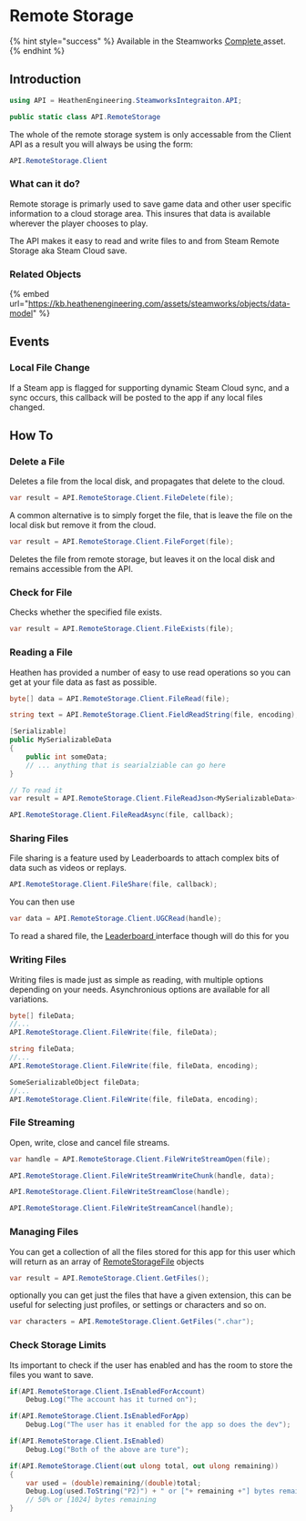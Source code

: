 # Remote Storage

{% hint style="success" %}
Available in the Steamworks [Complete ](https://assetstore.unity.com/packages/tools/utilities/ux-v2-complete-201905)asset.
{% endhint %}

## Introduction

```csharp
using API = HeathenEngineering.SteamworksIntegraiton.API;
```

```csharp
public static class API.RemoteStorage
```

The whole of the remote storage system is only accessable from the Client API as a result you will always be using the form:

```csharp
API.RemoteStorage.Client
```

### What can it do?

Remote storage is primarly used to save game data and other user specific information to a cloud storage area. This insures that data is available wherever the player chooses to play.

The API makes it easy to read and write files to and from Steam Remote Storage aka Steam Cloud save.

### Related Objects

{% embed url="https://kb.heathenengineering.com/assets/steamworks/objects/data-model" %}

## Events

### Local File Change

If a Steam app is flagged for supporting dynamic Steam Cloud sync, and a sync occurs, this callback will be posted to the app if any local files changed.

## How To

### Delete a File

Deletes a file from the local disk, and propagates that delete to the cloud.

```csharp
var result = API.RemoteStorage.Client.FileDelete(file);
```

A common alternative is to simply forget the file, that is leave the file on the local disk but remove it from the cloud.

```csharp
var result = API.RemoteStorage.Client.FileForget(file);
```

Deletes the file from remote storage, but leaves it on the local disk and remains accessible from the API.

### Check for File

Checks whether the specified file exists.

```csharp
var result = API.RemoteStorage.Client.FileExists(file);
```

### Reading a File

Heathen has provided a number of easy to use read operations so you can get at your file data as fast as possible.&#x20;

```csharp
byte[] data = API.RemoteStorage.Client.FileRead(file);
```

```csharp
string text = API.RemoteStorage.Client.FieldReadString(file, encoding);
```

```csharp
[Serializable]
public MySerializableData
{
    public int someData;
    // ... anything that is searialziable can go here
}

// To read it
var result = API.RemoteStorage.Client.FileReadJson<MySerializableData>(file, encoding);
```

```csharp
API.RemoteStorage.Client.FileReadAsync(file, callback);
```

### Sharing Files

File sharing is a feature used by Leaderboards to attach complex bits of data such as videos or replays.

```csharp
API.RemoteStorage.Client.FileShare(file, callback);
```

You can then use

```csharp
var data = API.RemoteStorage.Client.UGCRead(handle);
```

To read a shared file, the [Leaderboard ](leaderboards.md)interface though will do this for you

### Writing Files

Writing files is made just as simple as reading, with multiple options depending on your needs. Asynchronious options are available for all variations.

```csharp
byte[] fileData;
//...
API.RemoteStorage.Client.FileWrite(file, fileData);
```

```csharp
string fileData;
//...
API.RemoteStorage.Client.FileWrite(file, fileData, encoding);
```

```csharp
SomeSerializableObject fileData;
//...
API.RemoteStorage.Client.FileWrite(file, fileData, encoding);
```

### File Streaming

Open, write, close and cancel file streams.

```csharp
var handle = API.RemoteStorage.Client.FileWriteStreamOpen(file);
```

```csharp
API.RemoteStorage.Client.FileWriteStreamWriteChunk(handle, data);
```

```csharp
API.RemoteStorage.Client.FileWriteStreamClose(handle);
```

```csharp
API.RemoteStorage.Client.FileWriteStreamCancel(handle);
```

### Managing Files

You can get a collection of all the files stored for this app for this user which will return as an array of [RemoteStorageFile](../objects/remote-storage-file.md) objects

```csharp
var result = API.RemoteStorage.Client.GetFiles();
```

optionally you can get just the files that have a given extension, this can be useful for selecting just profiles, or settings or characters and so on.

```csharp
var characters = API.RemoteStorage.Client.GetFiles(".char");
```

### Check Storage Limits

Its important to check if the user has enabled and has the room to store the files you want to save.

```csharp
if(API.RemoteStorage.Client.IsEnabledForAccount)
    Debug.Log("The account has it turned on");

if(API.RemoteStorage.Client.IsEnabledForApp)
    Debug.Log("The user has it enabled for the app so does the dev");

if(API.RemoteStorage.Client.IsEnabled)
    Debug.Log("Both of the above are ture");
```

```csharp
if(API.RemoteStorage.Client(out ulong total, out ulong remaining))
{
    var used = (double)remaining/(double)total;
    Debug.Log(used.ToString("P2)") + " or ["+ remaining +"] bytes remaining ");
    // 50% or [1024] bytes remaining
}
```
